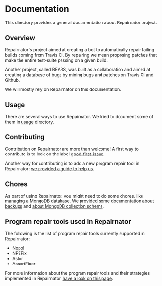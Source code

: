 # Documentation

This directory provides a general documentation about Repairnator project.

## Overview

Repairnator's project aimed at creating a bot to automatically repair failing builds coming from Travis CI.
By repairing we mean proposing patches that make the entire test-suite passing on a given build.

Another project, called BEARS, was built as a collaboration and aimed at creating a database of bugs by mining bugs and patches on Travis CI and Github.

We will mostly rely on Repairnator on this documentation.

## Usage

There are several ways to use Repairnator.
We tried to document some of them in [usage](usage) directory.

## Contributing

Contribution on Repairnator are more than welcome!
A first way to contribute is to look on the label [good-first-issue](https://github.com/Spirals-Team/repairnator/labels/good-first-issue).

Another way for contributing is to add a new program repair tool in Repairnator: [we provided a guide to help us](contributing/add-repair-tool.md).

## Chores

As part of using Repairnator, you might need to do some chores, like managing a MongoDB database.
We provided some documentation [about backups](chore/managedb.md) and [about MongoDB collection schema](chore/mongo).

## Program repair tools used in Repairnator

The following is the list of program repair tools currently supported in Repairnator:
  - Nopol
  - NPEFix
  - Astor
  - AssertFixer
  
For more information about the program repair tools and their strategies implemented in Repairnator, [have a look on this page](usage/repair-tools.md).

